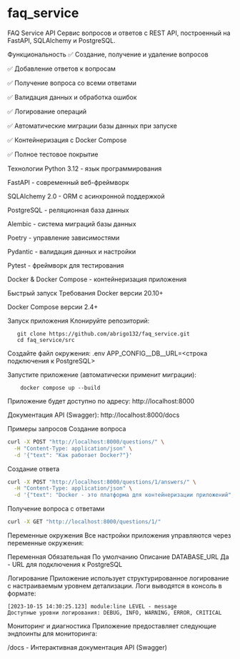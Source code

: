 # faq_service

FAQ Service API
Сервис вопросов и ответов с REST API, построенный на FastAPI, SQLAlchemy и PostgreSQL.

Функциональность
✅ Создание, получение и удаление вопросов

✅ Добавление ответов к вопросам

✅ Получение вопроса со всеми ответами

✅ Валидация данных и обработка ошибок

✅ Логирование операций

✅ Автоматические миграции базы данных при запуске

✅ Контейнеризация с Docker Compose

✅ Полное тестовое покрытие

Технологии
Python 3.12 - язык программирования

FastAPI - современный веб-фреймворк

SQLAlchemy 2.0 - ORM с асинхронной поддержкой

PostgreSQL - реляционная база данных

Alembic - система миграций базы данных

Poetry - управление зависимостями

Pydantic - валидация данных и настройки

Pytest - фреймворк для тестирования

Docker & Docker Compose - контейнеризация приложения

Быстрый запуск
Требования
Docker версии 20.10+

Docker Compose версии 2.4+

Запуск приложения
Клонируйте репозиторий:
```shell
   git clone https://github.com/abrigo132/faq_service.git
   cd faq_service/src
```
Создайте файл окружения:
.env
APP_CONFIG__DB__URL=<строка подключения к PostgreSQL>

Запустите приложение (автоматически применит миграции):
```shell
    docker compose up --build
```
Приложение будет доступно по адресу: http://localhost:8000

Документация API (Swagger): http://localhost:8000/docs

Примеры запросов
Создание вопроса
```bash
curl -X POST "http://localhost:8000/questions/" \
  -H "Content-Type: application/json" \
  -d '{"text": "Как работает Docker?"}'
```
Создание ответа
```bash
curl -X POST "http://localhost:8000/questions/1/answers/" \
  -H "Content-Type: application/json" \
  -d '{"text": "Docker - это платформа для контейнеризации приложений", "user_id": "user-123"}'
 ```
Получение вопроса с ответами
```bash
curl -X GET "http://localhost:8000/questions/1/"
```

Переменные окружения
Все настройки приложения управляются через переменные окружения:

Переменная	Обязательная	По умолчанию	Описание
DATABASE_URL	Да	-	URL для подключения к PostgreSQL

Логирование
Приложение использует структурированное логирование с настраиваемым уровнем детализации. Логи выводятся в консоль в формате:

```text
[2023-10-15 14:30:25.123] module:line LEVEL - message
Доступные уровни логирования: DEBUG, INFO, WARNING, ERROR, CRITICAL
```

Мониторинг и диагностика
Приложение предоставляет следующие эндпоинты для мониторинга:

/docs - Интерактивная документация API (Swagger)
